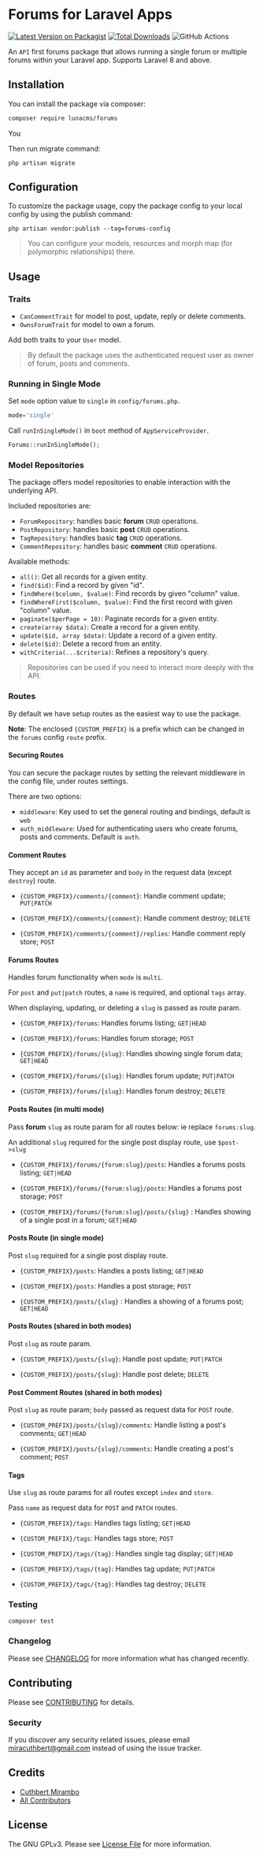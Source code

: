 # Forums for Laravel Apps

[![Latest Version on Packagist](https://img.shields.io/packagist/v/lunacms/forums.svg?style=flat-square)](https://packagist.org/packages/lunacms/forums)
[![Total Downloads](https://img.shields.io/packagist/dt/lunacms/forums.svg?style=flat-square)](https://packagist.org/packages/lunacms/forums)
![GitHub Actions](https://github.com/lunacms/forums/actions/workflows/main.yml/badge.svg)

An `API` first forums package that allows running a single forum or multiple forums within your Laravel app. Supports Laravel 8 and above.

## Installation

You can install the package via composer:

```bash
composer require lunacms/forums
```

You 

Then run migrate command:

```
php artisan migrate
```

## Configuration

To customize the package usage, copy the package config to your local config by using the publish command:

```
php artisan vendor:publish --tag=forums-config
```

> You can configure your models, resources and morph map (for polymorphic relationships) there.

## Usage

### Traits

- `CanCommentTrait` for model to post, update, reply or delete comments.
- `OwnsForumTrait` for model to own a forum.

Add both traits to your `User` model.

> By default the package uses the authenticated request user as owner of forum, posts and comments.

### Running in Single Mode

Set `mode` option value to `single` in `config/forums.php`.

```php
mode='single'
```

Call `runInSingleMode()` in `boot` method of `AppServiceProvider`.

```php
Forums::runInSingleMode();
```

### Model Repositories

The package offers model repositories to enable interaction with the underlying API.

Included repositories are:

- `ForumRepository`: handles basic **forum** `CRUD` operations.
- `PostRepository`: handles basic **post** `CRUD` operations.
- `TagRepository`: handles basic **tag** `CRUD` operations.
- `CommentRepository`: handles basic **comment** `CRUD` operations.

Available methods:

- `all()`:  Get all records for a given entity.
- `find($id)`:  Find a record by given "id".
- `findWhere($column, $value)`:  Find records by given "column" value.
- `findWhereFirst($column, $value)`:  Find the first record with given "column" value.
- `paginate($perPage = 10)`:  Paginate records for a given entity.
- `create(array $data)`:  Create a record for a given entity.
- `update($id, array $data)`:  Update a record of a given entity.
- `delete($id)`:  Delete a record from an entity.
- `withCriteria(...$criteria)`:  Refines a repository's query.

> Repositories can be used if you need to interact more deeply with the API.

### Routes

By default we have setup routes as the easiest way to use the package.

**Note**: The enclosed `{CUSTOM_PREFIX}` is a prefix which can be changed in the `forums` config 
`route` prefix.

#### Securing Routes

You can secure the package routes by setting the relevant middleware 
in the config file, under routes settings.

There are two options:

- `middleware`: Key used to set the general routing and bindings, default is `web`
- `auth_middleware`: Used for authenticating users who create forums, posts and comments.
Default is `auth`.

#### Comment Routes

They accept an `id` as parameter and `body` in the request data (except `destroy`) route.

- `{CUSTOM_PREFIX}/comments/{comment}`:  Handle comment update; `PUT|PATCH`
                                                                                                                                                           
- `{CUSTOM_PREFIX}/comments/{comment}`:  Handle comment destroy; `DELETE`
                                                                                                                                                           
- `{CUSTOM_PREFIX}/comments/{comment}/replies`:  Handle comment reply store; `POST`
                                                                                                                                                           
#### Forums Routes

Handles forum functionality when `mode` is `multi`.

For `post` and `put|patch` routes, a `name` is required, and optional `tags` array.

When displaying, updating, or deleting a `slug` is passed as route param.

- `{CUSTOM_PREFIX}/forums`:  Handles forums listing; `GET|HEAD`
                                                                                                                                                           
- `{CUSTOM_PREFIX}/forums`:  Handles forum storage; `POST`
                                                                                                                                                           
- `{CUSTOM_PREFIX}/forums/{slug}`:  Handles showing single forum data; `GET|HEAD`
                                                                                                                                                           
- `{CUSTOM_PREFIX}/forums/{slug}`:  Handles forum update; `PUT|PATCH`
                                                                                                                                                           
- `{CUSTOM_PREFIX}/forums/{slug}`:  Handles forum destroy; `DELETE`
                                                                                                                                                           
#### Posts Routes (in multi mode)

Pass **forum** `slug` as route param for all routes below: ie replace `forums:slug`.

An additional `slug` required for the single post display route, use `$post->slug`

- `{CUSTOM_PREFIX}/forums/{forum:slug}/posts`:  Handles a forums posts listing; `GET|HEAD`
                                                                                                                                                           
- `{CUSTOM_PREFIX}/forums/{forum:slug}/posts`:  Handles a forums post storage; `POST`
                                                                                                                                                           
- `{CUSTOM_PREFIX}/forums/{forum:slug}/posts/{slug}` :  Handles showing of a single post in a forum; `GET|HEAD`
                                                                                                                                                           
#### Posts Route (in single mode)

Post `slug` required for a single post display route.

- `{CUSTOM_PREFIX}/posts`:  Handles a posts listing; `GET|HEAD`
                                                                                                                                                           
- `{CUSTOM_PREFIX}/posts`:  Handles a post storage; `POST`
                                                                                                                                                           
- `{CUSTOM_PREFIX}/posts/{slug}` :  Handles a showing of a forums post; `GET|HEAD`

#### Posts Routes (shared in both modes)

Post `slug` as route param.

- `{CUSTOM_PREFIX}/posts/{slug}`:  Handle post update; `PUT|PATCH`
                                                                                                                                                           
- `{CUSTOM_PREFIX}/posts/{slug}`:  Handle post delete; `DELETE`

#### Post Comment Routes (shared in both modes)

Post `slug` as route param; `body` passed as request data for `POST` route.
                                                                                                                                                           
- `{CUSTOM_PREFIX}/posts/{slug}/comments`:  Handle listing a post's comments; `GET|HEAD`
                                                                                                                                                           
- `{CUSTOM_PREFIX}/posts/{slug}/comments`:  Handle creating a post's comment; `POST`
                                                                                                                                                           
#### Tags

Use `slug` as route params for all routes except `index` and `store`.

Pass `name` as request data for `POST` and `PATCH` routes.

- `{CUSTOM_PREFIX}/tags`:  Handles tags listing; `GET|HEAD`
                                                                                                                                                           
- `{CUSTOM_PREFIX}/tags`:  Handles tags store; `POST`
                                                                                                                                                           
- `{CUSTOM_PREFIX}/tags/{tag}`:  Handles single tag display; `GET|HEAD`
                                                                                                                                                           
- `{CUSTOM_PREFIX}/tags/{tag}`:  Handles tag update; `PUT|PATCH`
                                                                                                                                                           
- `{CUSTOM_PREFIX}/tags/{tag}`:  Handles tag destroy; `DELETE`

### Testing

```bash
composer test
```

### Changelog

Please see [CHANGELOG](CHANGELOG.md) for more information what has changed recently.

## Contributing

Please see [CONTRIBUTING](CONTRIBUTING.md) for details.

### Security

If you discover any security related issues, please email miracuthbert@gmail.com instead of using the issue tracker.

## Credits

-   [Cuthbert Mirambo](https://github.com/miracuthbert)
-   [All Contributors](../../contributors)

## License

The GNU GPLv3. Please see [License File](LICENSE.md) for more information.
